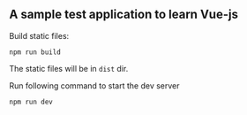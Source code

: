 ## A sample test application to learn Vue-js ##

Build static files:

`npm run build`

The static files will be in `dist` dir.

Run following command to start the dev server

`npm run dev`


